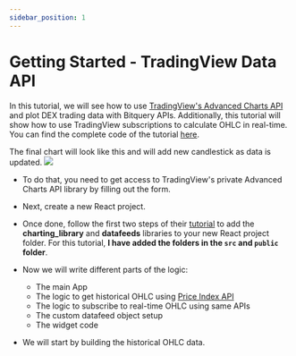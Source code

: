 ```yaml
---
sidebar_position: 1
---
```


# Getting Started - TradingView Data API

In this tutorial, we will see how to use [TradingView's Advanced Charts API](https://in.tradingview.com/advanced-charts/) and plot DEX trading data with Bitquery APIs. Additionally, this tutorial will show how to use TradingView subscriptions to calculate OHLC in real-time. You can find the complete code of the tutorial [here](https://github.com/bitquery/tradingview-subscription-realtime/tree/main).

The final chart will look like this and will add new candlestick as data is updated.
 ![](/img/ApplicationExamples/tvsub.png) 

- To do that, you need to get access to TradingView's private Advanced Charts API library by filling out the form.
- Next, create a new React project.
- Once done, follow the first two steps of their [tutorial](https://www.tradingview.com/charting-library-docs/latest/tutorials/First-Run-Tutorial) to add the **charting_library** and **datafeeds** libraries to your new React project folder. For this tutorial, **I have added the folders in the `src` and `public` folder**.

- Now we will write different parts of the logic:

  - The main App
  - The logic to get historical OHLC using [Price Index API](https://docs.bitquery.io/docs/trading/price-index/introduction/)
  - The logic to subscribe to real-time OHLC using same APIs
  - The custom datafeed object setup
  - The widget code

- We will start by building the historical OHLC data.
